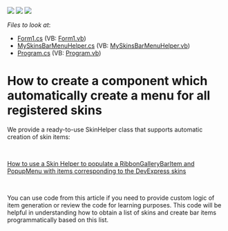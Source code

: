 <!-- default badges list -->
![](https://img.shields.io/endpoint?url=https://codecentral.devexpress.com/api/v1/VersionRange/128616360/13.1.4%2B)
[![](https://img.shields.io/badge/Open_in_DevExpress_Support_Center-FF7200?style=flat-square&logo=DevExpress&logoColor=white)](https://supportcenter.devexpress.com/ticket/details/E2058)
[![](https://img.shields.io/badge/📖_How_to_use_DevExpress_Examples-e9f6fc?style=flat-square)](https://docs.devexpress.com/GeneralInformation/403183)
<!-- default badges end -->
<!-- default file list -->
*Files to look at*:

* [Form1.cs](./CS/WindowsApplication1/Form1.cs) (VB: [Form1.vb](./VB/WindowsApplication1/Form1.vb))
* [MySkinsBarMenuHelper.cs](./CS/WindowsApplication1/MySkinsBarMenuHelper.cs) (VB: [MySkinsBarMenuHelper.vb](./VB/WindowsApplication1/MySkinsBarMenuHelper.vb))
* [Program.cs](./CS/WindowsApplication1/Program.cs) (VB: [Program.vb](./VB/WindowsApplication1/Program.vb))
<!-- default file list end -->
# How to create a component which automatically create a menu for all registered skins


<p>We provide a ready-to-use SkinHelper class that supports automatic creation of skin items:</p><br />
<p><a href="https://www.devexpress.com/Support/Center/p/E2523">How to use a Skin Helper to populate a RibbonGalleryBarItem and PopupMenu with items corresponding to the DevExpress skins</a></p><br />
<p>You can use code from this article  if you need to provide custom logic of item generation or review the code for learning purposes. This code will be helpful in understanding how to obtain a list of skins and create bar items programmatically based on this list.</p>

<br/>


